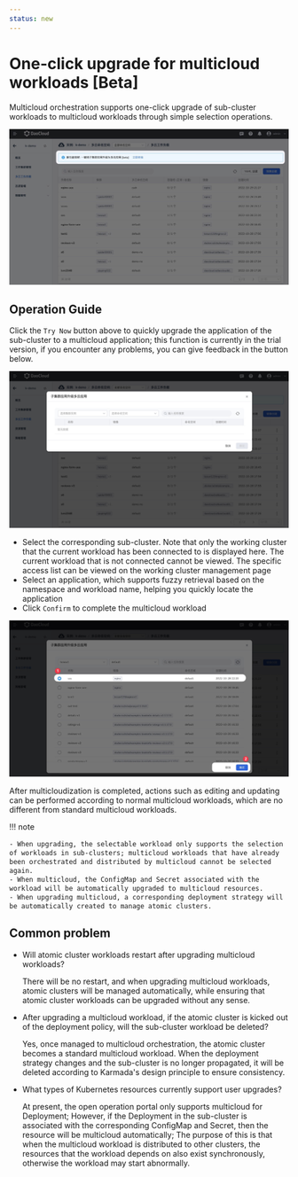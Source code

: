 ```yaml
---
status: new
---
```


# One-click upgrade for multicloud workloads [Beta]

Multicloud orchestration supports one-click upgrade of sub-cluster workloads to multicloud workloads through simple selection operations.

![image](../images/promote01.jpg)

## Operation Guide

Click the `Try Now` button above to quickly upgrade the application of the sub-cluster to a multicloud application; this function is currently in the trial version, if you encounter any problems, you can give feedback in the button below.

![image](../images/promote02.jpg)

- Select the corresponding sub-cluster. Note that only the working cluster that the current workload has been connected to is displayed here. The current workload that is not connected cannot be viewed. The specific access list can be viewed on the working cluster management page
- Select an application, which supports fuzzy retrieval based on the namespace and workload name, helping you quickly locate the application
- Click `Confirm` to complete the multicloud workload

![image](../images/promote03.jpg)

After multicloudization is completed, actions such as editing and updating can be performed according to normal multicloud workloads, which are no different from standard multicloud workloads.

!!! note

    - When upgrading, the selectable workload only supports the selection of workloads in sub-clusters; multicloud workloads that have already been orchestrated and distributed by multicloud cannot be selected again.
    - When multicloud, the ConfigMap and Secret associated with the workload will be automatically upgraded to multicloud resources.
    - When upgrading multicloud, a corresponding deployment strategy will be automatically created to manage atomic clusters.

## Common problem

- Will atomic cluster workloads restart after upgrading multicloud workloads?

    There will be no restart, and when upgrading multicloud workloads, atomic clusters will be managed automatically, while ensuring that atomic cluster workloads can be upgraded without any sense.

- After upgrading a multicloud workload, if the atomic cluster is kicked out of the deployment policy, will the sub-cluster workload be deleted?

    Yes, once managed to multicloud orchestration, the atomic cluster becomes a standard multicloud workload. When the deployment strategy changes and the sub-cluster is no longer propagated, it will be deleted according to Karmada's design principle to ensure consistency.

- What types of Kubernetes resources currently support user upgrades?

    At present, the open operation portal only supports multicloud for Deployment;
    However, if the Deployment in the sub-cluster is associated with the corresponding ConfigMap and Secret, then the resource will be multicloud automatically;
    The purpose of this is that when the multicloud workload is distributed to other clusters, the resources that the workload depends on also exist synchronously, otherwise the workload may start abnormally.